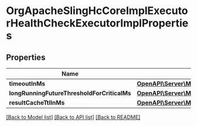 # OrgApacheSlingHcCoreImplExecutorHealthCheckExecutorImplProperties

## Properties
Name | Type | Description | Notes
------------ | ------------- | ------------- | -------------
**timeoutInMs** | [**OpenAPI\Server\Model\ConfigNodePropertyInteger**](ConfigNodePropertyInteger.md) |  | [optional] 
**longRunningFutureThresholdForCriticalMs** | [**OpenAPI\Server\Model\ConfigNodePropertyInteger**](ConfigNodePropertyInteger.md) |  | [optional] 
**resultCacheTtlInMs** | [**OpenAPI\Server\Model\ConfigNodePropertyInteger**](ConfigNodePropertyInteger.md) |  | [optional] 

[[Back to Model list]](../README.md#documentation-for-models) [[Back to API list]](../README.md#documentation-for-api-endpoints) [[Back to README]](../README.md)


